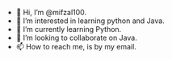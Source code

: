 - 👋 Hi, I’m @mifzal100.
- 👀 I’m interested in learning python and Java.
- 🌱 I’m currently learning Python.
- 💞️ I’m looking to collaborate on Java.
- 📫 How to reach me, is by my email.

<!---
mifzal100/mifzal100 is a ✨ special ✨ repository because its `README.md` (this file) appears on your GitHub profile.
You can click the Preview link to take a look at your changes.
--->
